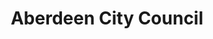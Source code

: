 ---
schema: default
title: Aberdeen City Council
description: Local authority for the Aberdeen area
logo: 'https://data.aberdeencity.gov.uk/organization/aberdeen-city-council'
---
